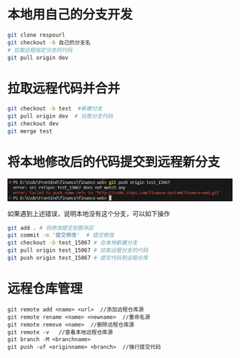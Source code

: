 # 本地用自己的分支开发

```bash
git clone respourl
git checkout -b 自己的分支名
# 拉取远程指定分支的代码
git pull origin dev
```

# 拉取远程代码并合并

```bash
git checkout -b test  #新建分支
git pull origin dev  # 拉取分支代码
git checkout dev
git merge test
```

# 将本地修改后的代码提交到远程新分支

![image-20230721162252416](../img/image-20230721162252416.png)

如果遇到上述错误，说明本地没有这个分支，可以如下操作

```bash
git add . # 将修改提交到暂存区
git commit -m '提交修改'  # 提交修改
git checkout -b test_15067 # 在本地新建分支
git pull origin test_15067 # 拉取远程分支的代码
git push origin test_15067 # 提交代码到远程仓库
```

# 远程仓库管理

```shell
git remote add <name> <url>  //添加远程仓库源
git remote rename <name> <newname>  //重命名源
git remote remove <name>  //删除远程仓库源
git remote -v   //查看本地远程仓库源
git branch -M <branchname>  
git push -uf <originname> <branch>  //强行提交代码
```

